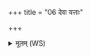 +++
title = "06 देवा यत्ताः"

+++
<details><summary>मूलम् (WS)</summary>

देवा यत्ताः प्रजापतावादित्याश्च येमिरे ।  
पूषा रश्मिष्वायत आदित्यो विष्णुराक्रमे स रोहं दिवि रोहति ॥ ७ ॥
</details>
